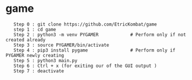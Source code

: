 # game


       Step 0 : git clone https://github.com/EtricKombat/game
       step 1 : cd game
       Step 2 : python3 -m venv PYGAMER            # Perform only if not created already 
       Step 3 : source PYGAMER/bin/activate
       Step 4 : pip3 install pygame                # Perform only if PYGAMER newly creating
       Step 5 : python3 main.py
       Step 6 : Ctrl + x (for exiting our of the GUI output )
       Step 7 : deactivate
